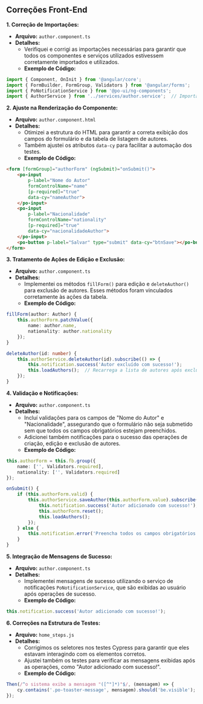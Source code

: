 ## Correções Front-End

**1. Correção de Importações:**

* **Arquivo:** `author.component.ts`
* **Detalhes:**
  * Verifiquei e corrigi as importações necessárias para garantir que todos os componentes e serviços utilizados estivessem corretamente importados e utilizados.
  * **Exemplo de Código:**

```typescript
import { Component, OnInit } from '@angular/core';
import { FormBuilder, FormGroup, Validators } from '@angular/forms';
import { PoNotificationService } from '@po-ui/ng-components';
import { AuthorService } from '../services/author.service';  // Importação corrigida
```

**2. Ajuste na Renderização do Componente:**

* **Arquivo:** `author.component.html`
* **Detalhes:**
  * Otimizei a estrutura do HTML para garantir a correta exibição dos campos do formulário e da 
  tabela de listagem de autores.
  * Também ajustei os atributos `data-cy` para facilitar a automação dos testes.
  * **Exemplo de Código:**

```html
<form [formGroup]="authorForm" (ngSubmit)="onSubmit()">
    <po-input
        p-label="Nome do Autor"
        formControlName="name"
        [p-required]="true"
        data-cy="nameAuthor">
    </po-input>
    <po-input
        p-label="Nacionalidade"
        formControlName="nationality"
        [p-required]="true"
        data-cy="nacionalidadeAuthor">
    </po-input>
    <po-button p-label="Salvar" type="submit" data-cy="btnSave"></po-button>
</form>
```

**3. Tratamento de Ações de Edição e Exclusão:**

* **Arquivo:** `author.component.ts`
* **Detalhes:**
  * Implementei os métodos `fillForm()` para edição e `deleteAuthor()` para exclusão de autores. 
  Esses métodos foram vinculados corretamente às ações da tabela.
  * **Exemplo de Código:**

```typescript
fillForm(author: Author) {
    this.authorForm.patchValue({
        name: author.name,
        nationality: author.nationality
    });
}

deleteAuthor(id: number) {
    this.authorService.deleteAuthor(id).subscribe(() => {
        this.notification.success('Autor excluído com sucesso!');
        this.loadAuthors();  // Recarrega a lista de autores após exclusão
    });
}
```

**4. Validação e Notificações:**

* **Arquivo:** `author.component.ts`
* **Detalhes:**
  * Incluí validações para os campos de "Nome do Autor" e "Nacionalidade", assegurando que o formulário 
  não seja submetido sem que todos os campos obrigatórios estejam preenchidos.
  * Adicionei também notificações para o sucesso das operações de criação, edição e exclusão de autores.
  * **Exemplo de Código:**

```typescript
this.authorForm = this.fb.group({
    name: ['', Validators.required],
    nationality: ['', Validators.required]
});

onSubmit() {
    if (this.authorForm.valid) {
        this.authorService.saveAuthor(this.authorForm.value).subscribe(() => {
            this.notification.success('Autor adicionado com sucesso!');
            this.authorForm.reset();
            this.loadAuthors();
        });
    } else {
        this.notification.error('Preencha todos os campos obrigatórios!');
    }
}
```

**5. Integração de Mensagens de Sucesso:**

* **Arquivo:** `author.component.ts`
* **Detalhes:**
  * Implementei mensagens de sucesso utilizando o serviço de notificações `PoNotificationService`, 
  que são exibidas ao usuário após operações de sucesso.
  * **Exemplo de Código:**

```typescript
this.notification.success('Autor adicionado com sucesso!');
```

**6. Correções na Estrutura de Testes:**

* **Arquivo:** `home_steps.js`
* **Detalhes:**
  * Corrigimos os seletores nos testes Cypress para garantir que eles estavam interagindo com os 
  elementos corretos.
  * Ajustei também os testes para verificar as mensagens exibidas após as operações, 
  como "Autor adicionado com sucesso!".
  * **Exemplo de Código:**

```javascript
Then(/^o sistema exibe a mensagem "([^"]*)"$/, (mensagem) => {
    cy.contains('.po-toaster-message', mensagem).should('be.visible');
});
```
